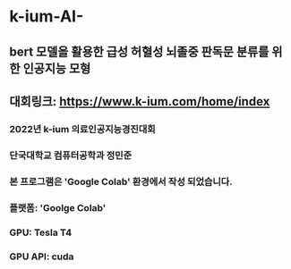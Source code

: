# k-ium-AI-

## bert 모델을 활용한 급성 허혈성 뇌졸중 판독문 분류를 위한 인공지능 모형

## 대회링크: https://www.k-ium.com/home/index

### 2022년 k-ium 의료인공지능경진대회
### 단국대학교 컴퓨터공학과 정민준

### 본 프로그램은 'Google Colab' 환경에서 작성 되었습니다.
### 플랫폼: 'Goolge Colab'
### GPU: Tesla T4
### GPU API: cuda
